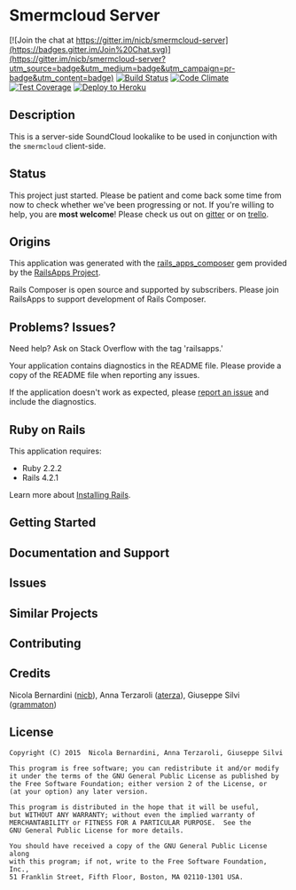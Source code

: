 # Smermcloud Server

[![Join the chat at https://gitter.im/nicb/smermcloud-server](https://badges.gitter.im/Join%20Chat.svg)](https://gitter.im/nicb/smermcloud-server?utm_source=badge&utm_medium=badge&utm_campaign=pr-badge&utm_content=badge)
[![Build Status](https://travis-ci.org/nicb/smermcloud-server.svg?branch=master)](https://travis-ci.org/nicb/smermcloud-server)
[![Code Climate](https://codeclimate.com/github/nicb/smermcloud-server/badges/gpa.svg)](https://codeclimate.com/github/nicb/smermcloud-server)
[![Test Coverage](https://codeclimate.com/github/nicb/smermcloud-server/badges/coverage.svg)](https://codeclimate.com/github/nicb/smermcloud-server/coverage)
[![Deploy to Heroku](https://www.herokucdn.com/deploy/button.png)](https://heroku.com/deploy)

## Description

This is a server-side SoundCloud lookalike to be used in conjunction with the
`smermcloud` client-side.

## Status

This project just started. Please be patient and come back some time from now
to check whether we've been progressing or not.
If you're willing to help, you are **most welcome**! Please check us out on
[gitter](https://gitter.im/nicb/smermcloud-server) or on
[trello](https://trello.com/b/VHe4fu1d/smermcloud-server).

## Origins

This application was generated with the [rails_apps_composer](https://github.com/RailsApps/rails_apps_composer) gem
provided by the [RailsApps Project](http://railsapps.github.io/).

Rails Composer is open source and supported by subscribers. Please join RailsApps to support development of Rails Composer.

## Problems? Issues?

Need help? Ask on Stack Overflow with the tag 'railsapps.'

Your application contains diagnostics in the README file. Please provide a copy of the README file when reporting any issues.

If the application doesn't work as expected, please [report an issue](https://github.com/RailsApps/rails_apps_composer/issues)
and include the diagnostics.

## Ruby on Rails

This application requires:

- Ruby 2.2.2
- Rails 4.2.1

Learn more about [Installing Rails](http://railsapps.github.io/installing-rails.html).

## Getting Started

## Documentation and Support

## Issues

## Similar Projects

## Contributing

## Credits

Nicola Bernardini ([nicb](https://github.com/nicb)), Anna Terzaroli ([aterza](https://github.com/aterza)), Giuseppe Silvi ([grammaton](https://github.com/grammaton))

## License

    Copyright (C) 2015  Nicola Bernardini, Anna Terzaroli, Giuseppe Silvi

    This program is free software; you can redistribute it and/or modify
    it under the terms of the GNU General Public License as published by
    the Free Software Foundation; either version 2 of the License, or
    (at your option) any later version.

    This program is distributed in the hope that it will be useful,
    but WITHOUT ANY WARRANTY; without even the implied warranty of
    MERCHANTABILITY or FITNESS FOR A PARTICULAR PURPOSE.  See the
    GNU General Public License for more details.

    You should have received a copy of the GNU General Public License along
    with this program; if not, write to the Free Software Foundation, Inc.,
    51 Franklin Street, Fifth Floor, Boston, MA 02110-1301 USA.



